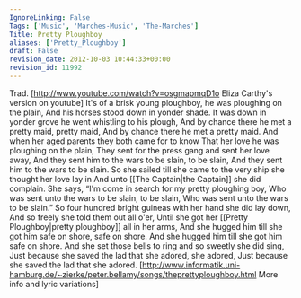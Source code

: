 ```yaml
---
IgnoreLinking: False
Tags: ['Music', 'Marches-Music', 'The-Marches']
Title: Pretty Ploughboy
aliases: ['Pretty_Ploughboy']
draft: False
revision_date: 2012-10-03 10:44:33+00:00
revision_id: 11992
---
```


Trad. [http://www.youtube.com/watch?v=osgmapmqD1o Eliza Carthy's version on youtube]
It's of a brisk young ploughboy, he was ploughing on the plain,
And his horses stood down in yonder shade.
It was down in yonder grove he went whistling to his plough,
And by chance there he met a pretty maid, pretty maid,
And by chance there he met a pretty maid.
And when her aged parents they both came for to know
That her love he was ploughing on the plain,
They sent for the press gang and sent her love away,
And they sent him to the wars to be slain, to be slain,
And they sent him to the wars to be slain.
So she sailed till she came to the very ship she thought her love lay in
And unto [[The Captain|the Captain]] she did complain.
She says, “I'm come in search for my pretty ploughing boy,
Who was sent unto the wars to be slain, to be slain,
Who was sent unto the wars to be slain.”
So four hundred bright guineas with her hand she did lay down,
And so freely she told them out all o'er,
Until she got her [[Pretty Ploughboy|pretty ploughboy]] all in her arms,
And she hugged him till she got him safe on shore, safe on shore.
And she hugged him till she got him safe on shore.
And she set those bells to ring and so sweetly she did sing,
Just because she saved the lad that she adored, she adored,
Just because she saved the lad that she adored.
[http://www.informatik.uni-hamburg.de/~zierke/peter.bellamy/songs/theprettyploughboy.html More info and lyric variations]